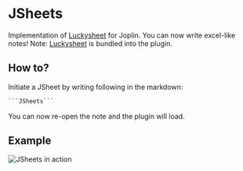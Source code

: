 # JSheets

Implementation of [Luckysheet](https://github.com/mengshukeji/Luckysheet) for Joplin. You can now write excel-like notes!
Note: [Luckysheet](https://github.com/mengshukeji/Luckysheet) is bundled into the plugin.

## How to?

Initiate a JSheet by writing following in the markdown:

```md
```JSheets```
```

You can now re-open the note and the plugin will load.

## Example

![JSheets in action](./example.gif)
